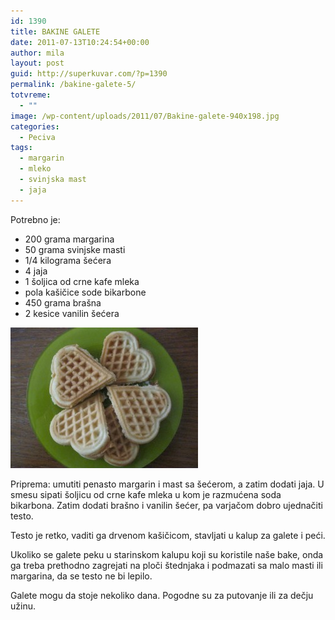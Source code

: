 ```yaml
---
id: 1390
title: BAKINE GALETE
date: 2011-07-13T10:24:54+00:00
author: mila
layout: post
guid: http://superkuvar.com/?p=1390
permalink: /bakine-galete-5/
totvreme:
  - ""
image: /wp-content/uploads/2011/07/Bakine-galete-940x198.jpg
categories:
  - Peciva
tags:
  - margarin
  - mleko
  - svinjska mast
  - jaja
---
```

Potrebno je:

  * 200 grama margarina
  * 50 grama svinjske masti
  * 1/4 kilograma šećera
  * 4 jaja
  * 1 šoljica od crne kafe mleka
  * pola kašičice sode bikarbone
  * 450 grama brašna
  * 2 kesice vanilin šećera

<img class="alignnone size-medium wp-image-2747" title="Bakine galete" src="/wp-content/uploads/2011/07/Bakine-galete-300x225.jpg" alt="" width="300" height="225" /> 

Priprema: umutiti penasto margarin i mast sa šećerom, a zatim dodati jaja. U smesu sipati šoljicu od crne kafe mleka u kom je razmućena soda bikarbona. Zatim dodati brašno i vanilin šećer, pa varjačom dobro ujednačiti testo.

Testo je retko, vaditi ga drvenom kašičicom, stavljati u kalup za galete i peći.

Ukoliko se galete peku u starinskom kalupu koji su koristile naše bake, onda ga treba prethodno zagrejati na ploči štednjaka i podmazati sa malo masti ili margarina, da se testo ne bi lepilo.

Galete mogu da stoje nekoliko dana. Pogodne su za putovanje ili za dečju užinu.